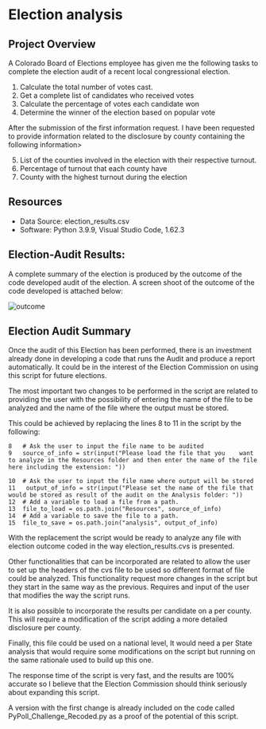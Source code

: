 # Election analysis

## Project Overview
A Colorado Board of Elections employee has given me the following tasks to complete the election audit of a recent local congressional election.

1. Calculate the total number of votes cast.
2. Get a complete list of candidates who received votes
3. Calculate the percentage of votes each candidate won
4. Determine the winner of the election based on popular vote

After the submission of the first information request. I have been requested to provide information related to the disclosure by county containing the following information>

5. List of the counties involved in the election with their respective turnout.
6. Percentage of turnout that each county have 
7. County with the highest turnout during the election

## Resources 
- Data Source: election_results.csv
- Software: Python 3.9.9, Visual Studio Code, 1.62.3

## Election-Audit Results:

A complete summary of the election is produced by the outcome of the code developed audit of the election. A screen shoot of the outcome of the code developed is attached below:

![outcome](Analysis\Election_summary.PNG)

## Election Audit Summary

Once the audit of this Election has been performed, there is an investment already done in developing a code that runs the Audit and produce a report automatically. It could be in the interest of the Election Commission on using this script for future elections. 

The most important two changes to be performed in the script are related to providing the user with the possibility of entering the name of the file to be analyzed and the name of the file where the output must be stored. 

This could be achieved by replacing the lines 8 to 11 in the script by the following:

    8   # Ask the user to input the file name to be audited
    9   source_of_info = str(input("Please load the file that you    want to analyze in the Resources folder and then enter the name of the file here including the extension: "))

    10  # Ask the user to input the file name where output will be stored
    11   output_of_info = str(input("Please set the name of the file that would be stored as result of the audit on the Analysis folder: "))
    12  # Add a variable to load a file from a path.
    13  file_to_load = os.path.join("Resources", source_of_info)
    14  # Add a variable to save the file to a path.
    15  file_to_save = os.path.join("analysis", output_of_info)

With the replacement the script would be ready to analyze any file with election outcome coded in the way election_results.cvs is presented.

Other functionalities that can be incorporated are related to allow the user to set up the headers of the cvs file to be used so different format of file could be analyzed. This functionality request more changes in the script but they start in the same way as the previous. Requires and input of the user that modifies the way the script runs.

It is also possible to incorporate the results per candidate on a per county. This will require a modification of the script adding a more detailed disclosure per county. 

Finally, this file could be used on a national level, It would need a per State analysis that would require some modifications on the script but running on the same rationale used to build up this one. 

The response time of the script is very fast, and the results are 100% accurate so I believe that the Election Commission should think seriously about expanding this script. 

A version with the first change is already included on the code called PyPoll_Challenge_Recoded.py as a proof of the potential of this script.
